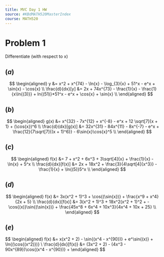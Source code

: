 ```yaml
---
title: MVC Day 1 HW
source: #KBdMATH520MasterIndex
course: MATH520
---
```


# Problem 1
Differentiate (with respect to x)

## $(a)$
$$
\begin{aligned}
y &= x^2 + x^{74} - \ln{x} - \log_{3}{x} + 51^x - e^x + \sin{x} - \cos{x} \\
\frac{d}{dx}[y] &= 2x + 74x^{73} - \frac{1}{x} - \frac{1}{x\ln{(3)}} + ln{(51)}*51^x - e^x + \cos{x} + \sin{x} \\
\end{aligned}
$$

## $(b)$
$$
\begin{aligned}
g(x) &= x^{32} - 7x^{12} + x^{-8} - e^x + 12 \sqrt[7]{x + 1} + (\cos{x})^6 \\
\frac{d}{dx}[g(x)] &= 32x^{31} - 84x^{11} - 8x^{-7} - e^x + \frac{12}{7\sqrt[7]{(x + 1)^6}} - 6\sin{x}\cos{x}^5 \\
\end{aligned}
$$

## $(c)$
$$
\begin{aligned}
f(x) &= 7 + x^2 + 6x^3 + 3\sqrt[4]{x} + \frac{1}{x} - \ln{x} + 5^x \\
\frac{d}{dx}[f(x)] &= 2x + 18x^2 + \frac{3}{4\sqrt[4]{x^3}} - \frac{1}{x} + \ln{(5)}5^x \\
\end{aligned}
$$

## $(d)$
$$
\begin{aligned}
f(x) &= 3x(x^2 + 1)^3 + \cos{(\sin{x})} + \frac{x^9 + x^4}{2x + 5} \\
\frac{d}{dx}[f(x)] &= 3(x^2 + 1)^3 + 18x^2(x^2 + 1)^2 + -\cos{(x)}\sin{(\sin{x})} + \frac{45x^8 + 6x^4 + 10x^3}{4x^4 + 10x + 25} \\
\end{aligned}
$$

## $(e)$
$$
\begin{aligned}
f(x) &= x(x^2 + 2) - \sin{(x^4 - x^{90})} + e^\sin{(x)} + \ln{(\cos{(x^2)})} \\
\frac{d}{dx}[f(x)} &= (3x^2 + 2) - (4x^3 - 90x^{89})\cos{(x^4 - x^{90})} + 
\end{aligned}
$$